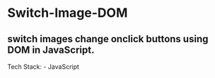 # Switch-Image-DOM

## switch images change onclick buttons using DOM in JavaScript.

Tech Stack: - JavaScript
